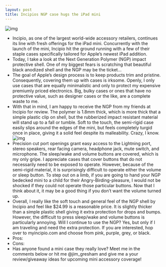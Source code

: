 ```yaml
---
layout: post
title: Incipios NGP case hugs the iPad mini
---
```

![img](http://media.idownloadblog.com/wp-content/uploads/2012/11/Incipio-NGP.png)
* Incipio, as one of the largest world-wide accessory retailers, continues its line with fresh offerings for the iPad mini. Concurrently with the launch of the mini, Incipio hit the ground running with a few of their staple cases specifically tailored for Apple’s newest iPad addition.
* Today, I take a look at the Next Generation Polymer (NGP) impact protective shell. One of my biggest fears is scratching that beautiful black anodized shell and the NGP may be the ticket…
* The goal of Apple’s design process is to keep products trim and pristine. Consequently, covering them up with cases is irksome. Openly, I only use cases that are equally minimalistic and only to protect my expensive premiumly priced electronics. Big, bulky cases or ones that have no protective value, such as designer cases or the like, are a complete waste to me.
* With that in mind, I am happy to receive the NGP from my friends at Incipio for review. The polymer is 1.8mm thick, which is more thick that a simple plastic clip on shell, but the rubberized impact resistant material will stand up to a fall or tumble. Soft to the touch, the semi-rigid case easily slips around the edges of the mini, but feels completely turgid once in place, giving it a solid feel despite its malleability. Crazy, I know.
![img](http://media.idownloadblog.com/wp-content/uploads/2012/11/NGP-back.png)
* Precision cut port openings grant easy access to the Lightning port, stereo speakers, rear facing camera, headphone jack, mute switch, and microphone. The sleep/wake and volume buttons are covered, which is my only gripe. I appreciate cases that cover buttons that do not necessarily need to be exposed to operate. However, because of the semi-rigid material, it is surprisingly difficult to operate either the volume or sleep button. To step out on a limb, if you are going to hand your NGP bedecked mini to a child for their Angry-Birding-pleasure, I would not be shocked if they could not operate those particular buttons. Now that I think about it, it may be a good thing if you don’t want the volume turned up.
* Overall, I really like the soft touch and general feel of the NGP shell by Incipio and feel like $24.99 is a reasonable price. It is slightly thicker than a simple plastic shell giving it extra protection for drops and bumps. However, the difficult to press sleep/wake and volume buttons is particularly annoying. Will I continue to use the NGP? Yes, but only if I am traveling and need the extra protection. If you are interested, hop over to myincipio.com and choose from pink, purple, grey, or black.
* Pros:
* Cons:
* Has anyone found a mini case they really love? Meet me in the comments below or hit me @jim_gresham and give me a your review/giveaway ideas for upcoming mini accessory coverage!

